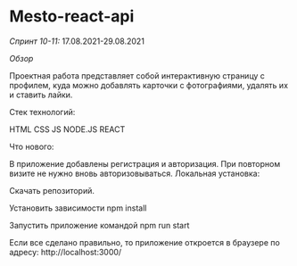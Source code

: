 # Mesto-react-api

*Спринт 10-11:*
    17.08.2021-29.08.2021  

*Обзор*

Проектная работа представляет собой интерактивную страницу с профилем, куда можно добавлять карточки с фотографиями, удалять их и ставить лайки.

Стек технологий:

  HTML CSS JS NODE.JS REACT  

Что нового:

В приложение добавлены регистрация и авторизация.
При повторном визите не нужно вновь авторизовываться.
Локальная установка:

Скачать репозиторий.

Установить зависимости
npm install

Запустить приложение командой
npm run start

Если все сделано правильно, то приложение откроется в браузере по адресу: http://localhost:3000/
